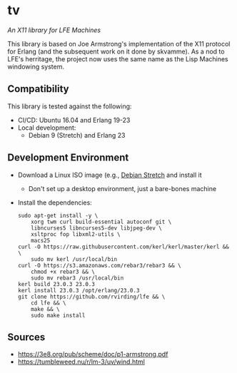 # tv

*An X11 library for LFE Machines*

This library is based on Joe Armstrong's implementation of the X11 protocol for Erlang (and the subsequent work on it done by skvamme). As a nod to LFE's herritage, the project now uses the same name as the Lisp Machines windowing system.

## Compatibility

This library is tested against the following:

* CI/CD: Ubuntu 16.04 and Erlang 19-23
* Local development:
  * Debian 9 (Stretch) and Erlang 23

## Development Environment

* Download a Linux ISO image (e.g., [Debian Stretch]() and install it
  * Don't set up a desktop environment, just a bare-bones machine
* Install the dependencies:

    ```
    sudo apt-get install -y \
        xorg twm curl build-essential autoconf git \
        libncurses5 libncurses5-dev libjpeg-dev \
        xsltproc fop libxml2-utils \
        macs25
    curl -O https://raw.githubusercontent.com/kerl/kerl/master/kerl && \
        sudo mv kerl /usr/local/bin
    curl -O https://s3.amazonaws.com/rebar3/rebar3 && \
        chmod +x rebar3 && \
        sudo mv rebar3 /usr/local/bin
    kerl build 23.0.3 23.0.3
    kerl install 23.0.3 /opt/erlang/23.0.3
    git clone https://github.com/rvirding/lfe && \
        cd lfe && \
        make && \
        sudo make install
    ```

## Sources

* https://3e8.org/pub/scheme/doc/p1-armstrong.pdf
* https://tumbleweed.nu/r/lm-3/uv/wind.html
